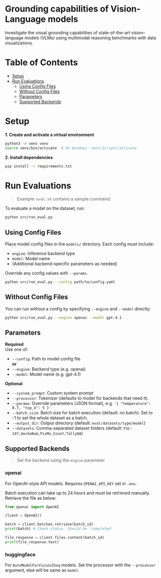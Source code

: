 # Grounding capabilities of Vision-Language models
Investigate the visual grounding capabilities of state-of-the-art vision–language models (VLMs) using multimodal reasoning benchmarks with data visualizations.

# Table of Contents
- [Setup](#setup)
- [Run Evaluations](#run-evaluations)
  - [Using Config Files](#using-config-files)
  - [Without Config Files](#without-config-files)
  - [Parameters](#parameters)
  - [Supported Backends](#supported-backends)


# Setup

**1. Create and activate a virtual environment**

```bash
python3 -m venv venv
source venv/bin/activate  # On Windows: venv\Scripts\activate
```

**2. Install dependencies**

```bash
pip install -r requirements.txt
```

# Run Evaluations

> Example: `eval.sh` contains a sample command.

To evaluate a model on the dataset, run:

```bash
python src/run_eval.py
```

## Using Config Files

Place model config files in the `models/` directory. Each config must include:

- `engine`: Inference backend type
- `model`: Model name  
- (Additional backend-specific parameters as needed)

Override any config values with `--params`.

```bash
python src/run_eval.py --config path/to/config.yaml
```

## Without Config Files

You can run without a config by specifying `--engine` and `--model` directly:

```bash
python src/run_eval.py --engine openai --model gpt-4.1
```

## Parameters

**Required**  
Use one of:  
- `--config`: Path to model config file  
**or**  
- `--engine`: Backend type (e.g. openai)
- `--model`: Model name (e.g. gpt-4.1)

**Optional**  
- `--system_prompt`: Custom system prompt  
- `--processor`: Tokenizer (defaults to model for backends that need it).
- `--params`: Override parameters (JSON format), e.g. `'{ "temperature": 0.7, "top_k": 5 }'`  
- `--batch_size`: Batch size for batch execution (default: no batch). Set to -1 to set the whole dataset as a batch.
- `--output_dir`: Output directory (default: `eval/datasets/type/model`)  
- `--datasets`: Comma-separated dataset folders (default: `FSC-147,GeckoNum,PixMo_Count,TallyQA`)  


## Supported Backends
> Set the backend using the `engine` parameter

### openai

For OpenAI-style API models. Requires `OPENAI_API_KEY` set in `.env`.

Batch execution can take up to 24 hours and must be retrieved manually. Retrieve the file as below:

```python
from openai import OpenAI

client = OpenAI()

batch = client.batches.retrieve(batch_id)
print(batch) # Check status. Should be 'completed'

file_response = client.files.content(batch_id)
print(file_response.text)
```


### huggingface

For `AutoModelForVision2Seq` models. Set the processor with the `--processor` argument, else will be same as `model`.
